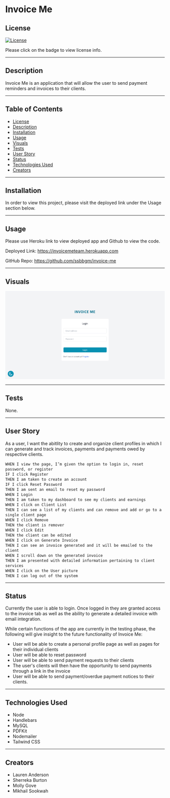 # Invoice Me

## License
   [![License](https://img.shields.io/badge/License-MIT-yellow.svg)](https://opensource.org/licenses/MIT)

   Please click on the badge to view license info.

---

## Description
Invoice Me is an application that will allow the user to send payment reminders and invoices to their clients.

---

## Table of Contents

- [License](#license)
- [Description](#description)
- [Installation](#installation)
- [Usage](#usage)
- [Visuals](#visuals)
- [Tests](#tests)
- [User Story](#user-story)
- [Status](#status)
- [Technologies Used](#technologies-used)
- [Creators](#creators)

---

## Installation
In order to view this project, please visit the deployed link under the Usage section below.

---

## Usage

Please use Heroku link to view deployed app and Github to view the code.

Deployed Link: https://invoicemeteam.herokuapp.com

GitHub Repo: https://github.com/ssbbgm/invoice-me

---

## Visuals

![This is a screenshot/demo of the project.](./public/images/invoiceme.png)

---

## Tests

None.

---

## User Story

As a user, I want the abitlity to create and organize client profiles in which I can generate and track invoices, payments and payments owed by respective clients. 

``` GIVEN the home page of the application
WHEN I view the page, I’m given the option to login in, reset password, or register
IF I click Register
THEN I am taken to create an account
IF I click Reset Password
THEN I am sent an email to reset my password
WHEN I Login
THEN I am taken to my dashboard to see my clients and earnings
WHEN I click on Client List
THEN I can see a list of my clients and can remove and add or go to a single client page
WHEN I click Remove 
THEN the client is remover
WHEN I click Edit
THEN the client can be edited
WHEN I click on Generate Invoice
THEN I can see an invoice generated and it will be emailed to the client
WHEN I scroll down on the generated invoice
THEN I am presented with detailed information pertaining to client services
WHEN I click on the User picture
THEN I can log out of the system
```
---

## Status

Currently the user is able to login. Once logged in they are granted access to the invoice tab as well as the ability to generate a detailed invoice with email integration.

While certain functions of the app are currently in the testing phase, the following will give insight to the future functionality of Invoice Me:

* User will be able to create a personal profile page as well as pages for their individual clients
* User will be able to reset password
* User will be able to send payment requests to their clients
* The user's clients will then have the opportunity to send payments through a link in the invoice
* User will be able to send payment/overdue payment notices to their clients.

---

## Technologies Used

 * Node
 * Handlebars
 * MySQL
 * PDFKit
 * Nodemailer
 * Tailwind CSS

---
## Creators

* Lauren Anderson
* Sherreka Burton
* Molly Gove
* Mikhail Sookwah


